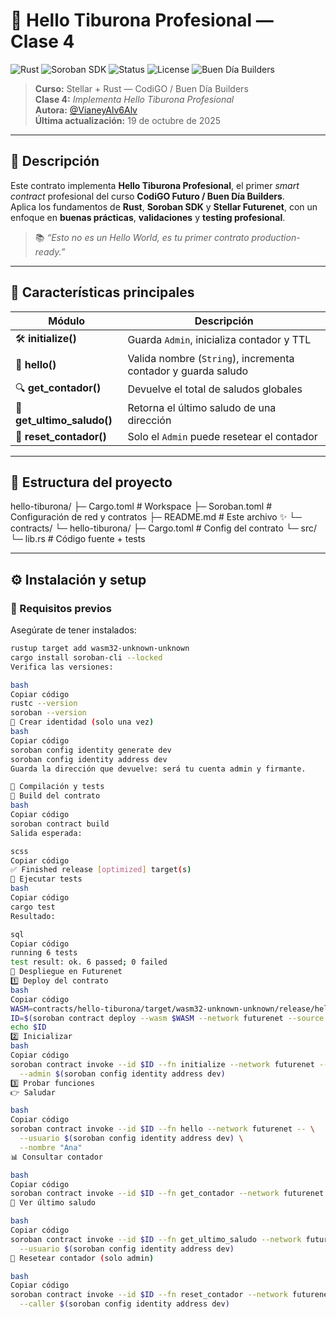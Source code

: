 # 🦈 Hello Tiburona Profesional — Clase 4

![Rust](https://img.shields.io/badge/Rust-1.78%2B-orange?logo=rust&logoColor=white)
![Soroban SDK](https://img.shields.io/badge/Soroban%20SDK-22-blue?logo=stellar&logoColor=white)
![Status](https://img.shields.io/badge/Build-Passing-brightgreen?logo=githubactions&logoColor=white)
![License](https://img.shields.io/badge/License-MIT%2FApache--2.0-yellow)
![Buen Día Builders](https://img.shields.io/badge/Buen%20Día%20Builders-%F0%9F%8C%9F-lightgrey)

> **Curso:** Stellar + Rust — CodiGO / Buen Día Builders  
> **Clase 4:** *Implementa Hello Tiburona Profesional*  
> **Autora:** [@VianeyAlv6Alv](https://github.com/VianeyAlv6Alv)  
> **Última actualización:** 19 de octubre de 2025  

---

## 🧭 Descripción

Este contrato implementa **Hello Tiburona Profesional**, el primer *smart contract* profesional del curso **CodiGO Futuro / Buen Día Builders**.  
Aplica los fundamentos de **Rust**, **Soroban SDK** y **Stellar Futurenet**, con un enfoque en **buenas prácticas**, **validaciones** y **testing profesional**.

> 📚 *“Esto no es un Hello World, es tu primer contrato production-ready.”*

---

## 🧩 Características principales

| Módulo | Descripción |
|--------|--------------|
| 🛠️ **initialize()** | Guarda `Admin`, inicializa contador y TTL |
| 💬 **hello()** | Valida nombre (`String`), incrementa contador y guarda saludo |
| 🔍 **get_contador()** | Devuelve el total de saludos globales |
| 👋 **get_ultimo_saludo()** | Retorna el último saludo de una dirección |
| 🔐 **reset_contador()** | Solo el `Admin` puede resetear el contador |

---

## 🧱 Estructura del proyecto

hello-tiburona/
├─ Cargo.toml # Workspace
├─ Soroban.toml # Configuración de red y contratos
├─ README.md # Este archivo ✨
└─ contracts/
└─ hello-tiburona/
├─ Cargo.toml # Config del contrato
└─ src/
└─ lib.rs # Código fuente + tests

---

## ⚙️ Instalación y setup

### 🔧 Requisitos previos

Asegúrate de tener instalados:

```bash
rustup target add wasm32-unknown-unknown
cargo install soroban-cli --locked
Verifica las versiones:

bash
Copiar código
rustc --version
soroban --version
🪪 Crear identidad (solo una vez)
bash
Copiar código
soroban config identity generate dev
soroban config identity address dev
Guarda la dirección que devuelve: será tu cuenta admin y firmante.

🧪 Compilación y tests
🧱 Build del contrato
bash
Copiar código
soroban contract build
Salida esperada:

scss
Copiar código
✅ Finished release [optimized] target(s)
🧪 Ejecutar tests
bash
Copiar código
cargo test
Resultado:

sql
Copiar código
running 6 tests
test result: ok. 6 passed; 0 failed
🚀 Despliegue en Futurenet
1️⃣ Deploy del contrato
bash
Copiar código
WASM=contracts/hello-tiburona/target/wasm32-unknown-unknown/release/hello_tiburona.wasm
ID=$(soroban contract deploy --wasm $WASM --network futurenet --source dev)
echo $ID
2️⃣ Inicializar
bash
Copiar código
soroban contract invoke --id $ID --fn initialize --network futurenet --source dev -- \
  --admin $(soroban config identity address dev)
3️⃣ Probar funciones
👉 Saludar

bash
Copiar código
soroban contract invoke --id $ID --fn hello --network futurenet -- \
  --usuario $(soroban config identity address dev) \
  --nombre "Ana"
📊 Consultar contador

bash
Copiar código
soroban contract invoke --id $ID --fn get_contador --network futurenet
📜 Ver último saludo

bash
Copiar código
soroban contract invoke --id $ID --fn get_ultimo_saludo --network futurenet -- \
  --usuario $(soroban config identity address dev)
🔄 Resetear contador (solo admin)

bash
Copiar código
soroban contract invoke --id $ID --fn reset_contador --network futurenet --source dev -- \
  --caller $(soroban config identity address dev)

